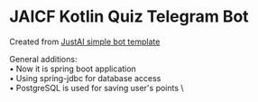# JAICF Kotlin Quiz Telegram Bot 
Created from [JustAI simple bot template](https://github.com/just-ai/jaicf-jaicp-caila-template)

General additions:\
• Now it is spring boot application \
• Using spring-jdbc for database access \
• PostgreSQL is used for saving user's points \
